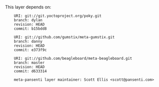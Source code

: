 This layer depends on:

        URI: git://git.yoctoproject.org/poky.git
        branch: dylan
        revision: HEAD
        commit: b15bdd8

        URI: git://github.com/gumstix/meta-gumstix.git
        branch: danny
        revision: HEAD
        commit: e373f9c

        URI: git://github.com/beagleboard/meta-beagleboard.git
        branch: master
        revision: HEAD
        commit: d633314

        meta-pansenti layer maintainer: Scott Ellis <scott@pansenti.com>

